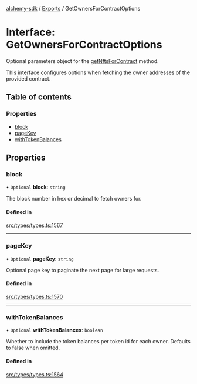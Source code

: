 [alchemy-sdk](../README.md) / [Exports](../modules.md) / GetOwnersForContractOptions

# Interface: GetOwnersForContractOptions

Optional parameters object for the [getNftsForContract](../classes/NftNamespace.md#getnftsforcontract) method.

This interface configures options when fetching the owner addresses of the
provided contract.

## Table of contents

### Properties

- [block](GetOwnersForContractOptions.md#block)
- [pageKey](GetOwnersForContractOptions.md#pagekey)
- [withTokenBalances](GetOwnersForContractOptions.md#withtokenbalances)

## Properties

### block

• `Optional` **block**: `string`

The block number in hex or decimal to fetch owners for.

#### Defined in

[src/types/types.ts:1567](https://github.com/alchemyplatform/alchemy-sdk-js/blob/340ad5a/src/types/types.ts#L1567)

___

### pageKey

• `Optional` **pageKey**: `string`

Optional page key to paginate the next page for large requests.

#### Defined in

[src/types/types.ts:1570](https://github.com/alchemyplatform/alchemy-sdk-js/blob/340ad5a/src/types/types.ts#L1570)

___

### withTokenBalances

• `Optional` **withTokenBalances**: `boolean`

Whether to include the token balances per token id for each owner. Defaults
to false when omitted.

#### Defined in

[src/types/types.ts:1564](https://github.com/alchemyplatform/alchemy-sdk-js/blob/340ad5a/src/types/types.ts#L1564)
